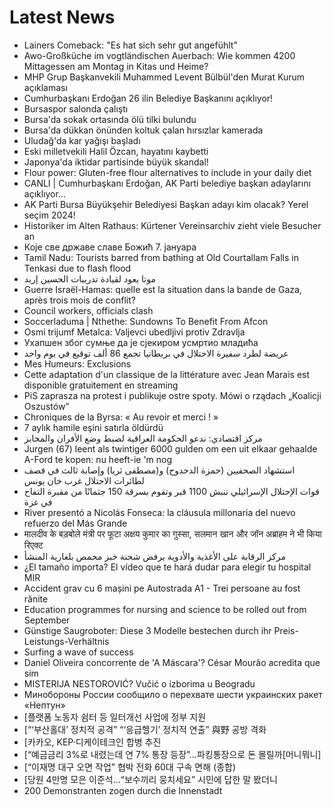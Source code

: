 # Latest News
-  Lainers Comeback: "Es hat sich sehr gut angefühlt"
-  Awo-Großküche im vogtländischen Auerbach: Wie kommen 4200 Mittagessen am Montag in Kitas und Heime?
-  MHP Grup Başkanvekili Muhammed Levent Bülbül'den Murat Kurum açıklaması
-  Cumhurbaşkanı Erdoğan 26 ilin Belediye Başkanını açıklıyor!
-  Bursaspor salonda çalıştı
-  Bursa'da sokak ortasında ölü tilki bulundu
-  Bursa'da dükkan önünden koltuk çalan hırsızlar kamerada
-  Uludağ'da kar yağışı başladı
-  Eski milletvekili Halil Özcan, hayatını kaybetti
-  Japonya'da iktidar partisinde büyük skandal!
-  Flour power: Gluten-free flour alternatives to include in your daily diet
-  CANLI | Cumhurbaşkanı Erdoğan, AK Parti belediye başkan adaylarını açıklıyor...
-  AK Parti Bursa Büyükşehir Belediyesi Başkan adayı kim olacak? Yerel seçim 2024!
-  Historiker im Alten Rathaus: Kürtener Vereinsarchiv zieht viele Besucher an
-  Које све државе славе Божић 7. јануара
-  Tamil Nadu: Tourists barred from bathing at Old Courtallam Falls in Tenkasi due to flash flood
-  موتا يعود لقيادة تدريبات الحسين إربد
-  Guerre Israël-Hamas: quelle est la situation dans la bande de Gaza, après trois mois de conflit?
-  Council workers, officials clash
-  Soccerladuma | Nthethe: Sundowns To Benefit From Afcon
-  Osmi trijumf Metalca: Valjevci ubedljivi protiv Zdravlja
-  Ухапшен због сумње да је сјекиром усмртио младића
-  عريضة لطرد سفيرة الاحتلال في بريطانيا تجمع 86 ألف توقيع في يوم واحد
-  Mes Humeurs: Exclusions
-  Cette adaptation d'un classique de la littérature avec Jean Marais est disponible gratuitement en streaming
-  PiS zaprasza na protest i publikuje ostre spoty. Mówi o rządach „Koalicji Oszustów”
-  Chroniques de la Byrsa: « Au revoir et merci ! »
-  7 aylık hamile eşini satırla öldürdü
-  مركز اقتصادي: ندعو الحكومة العراقية لضبط وضع الأفران والمخابز
-  Jurgen (67) leent als twintiger 6000 gulden om een uit elkaar gehaalde A-Ford te kopen: nu heeft-ie 'm nog
-  استشهاد الصحفيين (حمزة الدحدوح) و(مصطفى ثريا) وإصابة ثالث في قصف لطائرات الاحتلال غرب خان يونس
-  قوات الإحتلال الإسرائيلي تنبش 1100 قبر وتقوم بسرقة 150 جثمانًا من مقبرة التفاح في غزة
-  River presentó a Nicolás Fonseca: la cláusula millonaria del nuevo refuerzo del Más Grande
-  मालदीव के बड़बोले मंत्री पर फूटा अक्षय कुमार का गुस्सा, सलमान खान और जॉन अब्राहम ने भी किया रिएक्ट
-  مركز الرقابة على الأغذية والأدوية يرفض شحنة خبز محمص بلغارية المنشأ
-  ¿El tamaño importa? El vídeo que te hará dudar para elegir tu hospital MIR
-  Accident grav cu 6 mașini pe Autostrada A1 - Trei persoane au fost rănite
-  Education programmes for nursing and science to be rolled out from September
-  Günstige Saugroboter: Diese 3 Modelle bestechen durch ihr Preis-Leistungs-Verhältnis
-  Surfing a wave of success
-  Daniel Oliveira concorrente de 'A Máscara'? César Mourão acredita que sim
-  MISTERIJA NESTOROVIĆ? Vučić o izborima u Beogradu
-  Минобороны России сообщило о перехвате шести украинских ракет «Нептун»
-  [플랫폼 노동자 쉼터 등 일터개선 사업에 정부 지원
-  [“‘부산홀대’ 정치적 공격” “‘응급헬기’ 정치적 연출” 與野 공방 격화
-  [카카오, KEP·디케이테크인 합병 추진
-  [“예금금리 3%로 내렸는데 연 7% 통장 등장”…파킹통장으로 돈 몰릴까[머니뭐니]
-  [“이재명 대구 오면 작업” 협박 전화 60대 구속 면해 (종합)
-  [당원 4만명 모은 이준석…“보수끼리 뭉치세요” 시민에 답한 말 봤더니
-  200 Demonstranten zogen durch die Innenstadt
